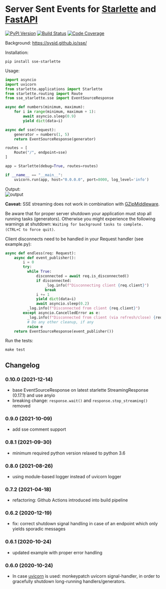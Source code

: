 # Server Sent Events for [Starlette](https://github.com/encode/starlette) and [FastAPI](https://fastapi.tiangolo.com/)

[![PyPI Version][pypi-image]][pypi-url]
[![Build Status][build-image]][build-url]
[![Code Coverage][coverage-image]][coverage-url]

Background: https://sysid.github.io/sse/

Installation:

```shell
pip install sse-starlette
```

Usage:

```python
import asyncio
import uvicorn
from starlette.applications import Starlette
from starlette.routing import Route
from sse_starlette.sse import EventSourceResponse

async def numbers(minimum, maximum):
    for i in range(minimum, maximum + 1):
        await asyncio.sleep(0.9)
        yield dict(data=i)

async def sse(request):
    generator = numbers(1, 5)
    return EventSourceResponse(generator)

routes = [
    Route("/", endpoint=sse)
]

app = Starlette(debug=True, routes=routes)

if __name__ == "__main__":
    uvicorn.run(app, host="0.0.0.0", port=8000, log_level='info')
```

Output:  
![output](output.png)

**Caveat:** SSE streaming does not work in combination with [GZipMiddleware](https://github.com/encode/starlette/issues/20#issuecomment-704106436).

Be aware that for proper server shutdown your application must stop all
running tasks (generators). Otherwise you might experience the following warnings
at shutdown: `Waiting for background tasks to complete. (CTRL+C to force quit)`.

Client disconnects need to be handled in your Request handler (see example.py):
```python
async def endless(req: Request):
    async def event_publisher():
        i = 0
        try:
          while True:
              disconnected = await req.is_disconnected()
              if disconnected:
                  _log.info(f"Disconnecting client {req.client}")
                  break
              i += 1
              yield dict(data=i)
              await asyncio.sleep(0.2)
          _log.info(f"Disconnected from client {req.client}")
        except asyncio.CancelledError as e:
          _log.info(f"Disconnected from client (via refresh/close) {req.client}")
          # Do any other cleanup, if any
          raise e
    return EventSourceResponse(event_publisher())
```

Run the tests:
```python
make test
```

## Changelog
### 0.10.0 (2021-12-14)
- base EventSourceResponse on latest starlette StreamingResponse (0.17.1) and use anyio
- breaking change: `response.wait()` and `response.stop_streaming()` removed

### 0.9.0 (2021-10-09)
- add sse comment support

### 0.8.1 (2021-09-30)
- minimum required python version relaxed to python 3.6

### 0.8.0 (2021-08-26)
- using module-based logger instead of uvicorn logger

### 0.7.2 (2021-04-18)
- refactoring: Github Actions introduced into build pipeline

### 0.6.2 (2020-12-19)
- fix: correct shutdown signal handling in case of an endpoint which only yields sporadic messages

### 0.6.1 (2020-10-24)
- updated example with proper error handling

### 0.6.0 (2020-10-24)
- In case [uvicorn](https://www.uvicorn.org/) is used: monkeypatch uvicorn signal-handler, 
  in order to gracefully shutdown long-running handlers/generators.


<!-- Badges -->

[pypi-image]: https://img.shields.io/pypi/v/sse-starlette
[pypi-url]: https://pypi.org/project/sse-starlette/
[build-image]: https://github.com/sysid/sse-starlette/actions/workflows/build.yml/badge.svg
[build-url]: https://github.com/sysid/sse-starlette/actions/workflows/build.yml
[coverage-image]: https://codecov.io/gh/sysid/sse-starlette/branch/master/graph/badge.svg
[coverage-url]: https://codecov.io/gh/sysid/sse-starlette
